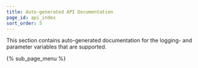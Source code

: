 ```yaml
---
title: Auto-generated API Documentation
page_id: api_index
sort_order: 5
---
```


This section contains auto-generated documentation for the logging- and parameter variables that are supported.

{% sub_page_menu %}
